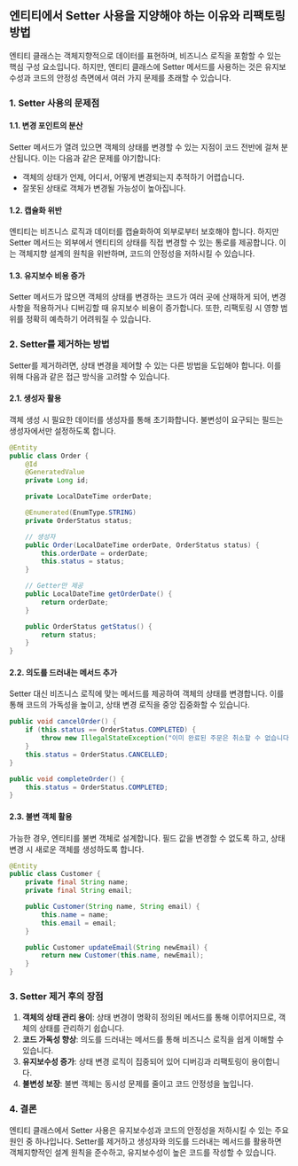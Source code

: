 ## 엔티티에서 Setter 사용을 지양해야 하는 이유와 리팩토링 방법

엔티티 클래스는 객체지향적으로 데이터를 표현하며, 비즈니스 로직을 포함할 수 있는 핵심 구성 요소입니다. 
하지만, 엔티티 클래스에 Setter 메서드를 사용하는 것은 유지보수성과 코드의 안정성 측면에서 여러 가지 문제를 초래할 수 있습니다.

### 1. Setter 사용의 문제점

#### 1.1. 변경 포인트의 분산
Setter 메서드가 열려 있으면 객체의 상태를 변경할 수 있는 지점이 코드 전반에 걸쳐 분산됩니다. 이는 다음과 같은 문제를 야기합니다:
- 객체의 상태가 언제, 어디서, 어떻게 변경되는지 추적하기 어렵습니다.
- 잘못된 상태로 객체가 변경될 가능성이 높아집니다.

#### 1.2. 캡슐화 위반
엔티티는 비즈니스 로직과 데이터를 캡슐화하여 외부로부터 보호해야 합니다. 하지만 Setter 메서드는 외부에서 엔티티의 상태를 직접 변경할 수 있는 통로를 제공합니다. 
이는 객체지향 설계의 원칙을 위반하며, 코드의 안정성을 저하시킬 수 있습니다.

#### 1.3. 유지보수 비용 증가
Setter 메서드가 많으면 객체의 상태를 변경하는 코드가 여러 곳에 산재하게 되어, 변경 사항을 적용하거나 디버깅할 때 유지보수 비용이 증가합니다. 
또한, 리팩토링 시 영향 범위를 정확히 예측하기 어려워질 수 있습니다.

### 2. Setter를 제거하는 방법

Setter를 제거하려면, 상태 변경을 제어할 수 있는 다른 방법을 도입해야 합니다. 이를 위해 다음과 같은 접근 방식을 고려할 수 있습니다.

#### 2.1. 생성자 활용
객체 생성 시 필요한 데이터를 생성자를 통해 초기화합니다. 불변성이 요구되는 필드는 생성자에서만 설정하도록 합니다.

```java
@Entity
public class Order {
    @Id
    @GeneratedValue
    private Long id;

    private LocalDateTime orderDate;

    @Enumerated(EnumType.STRING)
    private OrderStatus status;

    // 생성자
    public Order(LocalDateTime orderDate, OrderStatus status) {
        this.orderDate = orderDate;
        this.status = status;
    }

    // Getter만 제공
    public LocalDateTime getOrderDate() {
        return orderDate;
    }

    public OrderStatus getStatus() {
        return status;
    }
}
```

#### 2.2. 의도를 드러내는 메서드 추가
Setter 대신 비즈니스 로직에 맞는 메서드를 제공하여 객체의 상태를 변경합니다. 이를 통해 코드의 가독성을 높이고, 상태 변경 로직을 중앙 집중화할 수 있습니다.

```java
public void cancelOrder() {
    if (this.status == OrderStatus.COMPLETED) {
        throw new IllegalStateException("이미 완료된 주문은 취소할 수 없습니다.");
    }
    this.status = OrderStatus.CANCELLED;
}

public void completeOrder() {
    this.status = OrderStatus.COMPLETED;
}
```

#### 2.3. 불변 객체 활용
가능한 경우, 엔티티를 불변 객체로 설계합니다. 필드 값을 변경할 수 없도록 하고, 상태 변경 시 새로운 객체를 생성하도록 합니다.

```java
@Entity
public class Customer {
    private final String name;
    private final String email;

    public Customer(String name, String email) {
        this.name = name;
        this.email = email;
    }

    public Customer updateEmail(String newEmail) {
        return new Customer(this.name, newEmail);
    }
}
```

### 3. Setter 제거 후의 장점

1. **객체의 상태 관리 용이**: 상태 변경이 명확히 정의된 메서드를 통해 이루어지므로, 객체의 상태를 관리하기 쉽습니다.
2. **코드 가독성 향상**: 의도를 드러내는 메서드를 통해 비즈니스 로직을 쉽게 이해할 수 있습니다.
3. **유지보수성 증가**: 상태 변경 로직이 집중되어 있어 디버깅과 리팩토링이 용이합니다.
4. **불변성 보장**: 불변 객체는 동시성 문제를 줄이고 코드 안정성을 높입니다.

### 4. 결론

엔티티 클래스에서 Setter 사용은 유지보수성과 코드의 안정성을 저하시킬 수 있는 주요 원인 중 하나입니다. 
Setter를 제거하고 생성자와 의도를 드러내는 메서드를 활용하면 객체지향적인 설계 원칙을 준수하고, 유지보수성이 높은 코드를 작성할 수 있습니다. 

